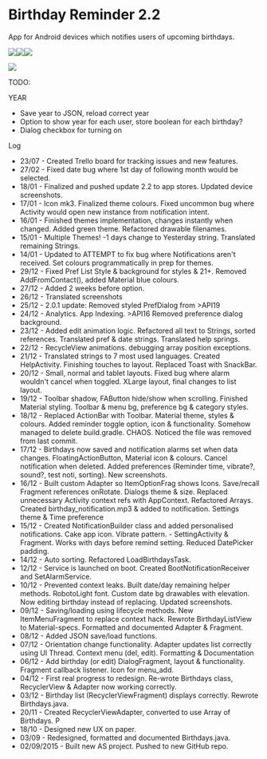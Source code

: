 # Birthday Reminder 2.2
App for Android devices which notifies users of upcoming birthdays.

![](http://i.imgur.com/yJP9f4O.png)![](http://i.imgur.com/PaiXGEV.png)![](http://i.imgur.com/NmQy37X.png)

[<img src="http://i.imgur.com/aL8bBy5.png?1">](https://play.google.com/store/apps/details?id=website.julianrosser.birthdays)

TODO:

YEAR
- Save year to JSON, reload correct year
- Option to show year for each user, store boolean for each birthday?
- Dialog checkbox for turning on

Log
- 23/07 - Created Trello board for tracking issues and new features.
- 27/02 - Fixed date bug where 1st day of following month would be selected.
- 18/01 - Finalized and pushed update 2.2 to app stores. Updated device screenshots.
- 17/01 - Icon mk3. Finalized theme colours. Fixed uncommon bug where Activity would open new instance from notification intent.
- 16/01 - Finished themes implementation, changes instantly when changed. Added green theme. Refactored drawable filenames.
- 15/01 - Multiple Themes! -1 days change to Yesterday string. Translated remaining Strings.
- 14/01 - Updated to ATTEMPT to fix bug where Notifications aren't received. Set colours programmatically in prep for themes.
- 29/12 - Fixed Pref List Style & background for styles & 21+. Removed AddFromContact(), added Material blue colours.
- 27/12 - Added 2 weeks before option.
- 26/12 - Translated screenshots
- 25/12 - 2.0.1 update: Removed styled PrefDialog from >API19
- 24/12 - Analytics. App Indexing. >API16 Removed preference dialog background.
- 23/12 - Added edit animation logic. Refactored all text to Strings, sorted references. Translated pref & date strings. Translated help springs.
- 22/12 - RecycleView animations. debugging array position exceptions.
- 21/12 - Translated strings to 7 most used languages. Created HelpActivity. Finishing touches to layout. Replaced Toast with SnackBar.
- 20/12 - Small, normal and tablet layouts. Fixed bug where alarm wouldn't cancel when toggled. XLarge layout, final changes to list layout.
- 19/12 - Toolbar shadow, FAButton hide/show when scrolling. Finished Material styling. Toolbar & menu bg, preference bg & category styles.
- 18/12 - Replaced ActionBar with Toolbar. Material theme, styles & colours. Added reminder toggle option, icon & functionality.
          Somehow managed to delete build.gradle. CHAOS. Noticed the file was removed from last commit.
- 17/12 - Birthdays now saved and notification alarms set when data changes. FloatingActionButton, Material icon & colours.
          Cancel notification when deleted. Added preferences (Reminder time, vibrate?, sound?, test noti, sorting). New screenshots.
- 16/12 - Built custom Adapter so ItemOptionFrag shows Icons. Save/recall Fragment references onRotate.
          Dialogs theme & size. Replaced unnecessary Activity context refs with AppContext. Refactored Arrays.
          Created birthday_notification.mp3 & added to notification. Settings theme & Time preference
- 15/12 - Created NotificationBuilder class and added personalised notifications. Cake app icon. Vibrate pattern.
        - SettingActivity & Fragment. Works with days before remind setting. Reduced DatePicker padding.
- 14/12 - Auto sorting. Refactored LoadBirthdaysTask.
- 12/12 - Service is launched on boot. Created BootNotificationReceiver and SetAlarmService.
- 10/12 - Prevented context leaks. Built date/day remaining helper methods. RobotoLight font.
Custom date bg drawables with elevation. Now editing birthday instead of replacing. Updated screenshots.
- 09/12 - Saving/loading using lifecycle methods. New ItemMenuFragment to replace context hack. Rewrote BirthdayListView
          to Material-specs. Formatted and documented Adapter & Fragment.
- 08/12 - Added JSON save/load functions.
- 07/12 - Orientation change functionality. Adapter updates list correctly using UI Thread. Context menu (del, edit). Formatting & Documentation
- 06/12 - Add birthday (or edit) DialogFragment, layout & functionality. Fragment callback listener. Icon for menu_add.
- 04/12 - First real progress to redesign. Re-wrote Birthdays class, RecyclerView & Adapter now working correctly.
- 03/12 - Birthday list (RecyclerViewFragment) displays correctly. Rewrote Birthdays.java.
- 20/11 - Created RecyclerViewAdapter, converted to use Array of Birthdays. P
- 18/10 - Designed new UX on paper.
- 03/09 - Redesigned, formatted and documented Birthdays.java.
- 02/09/2015 - Built new AS project. Pushed to new GitHub repo.


